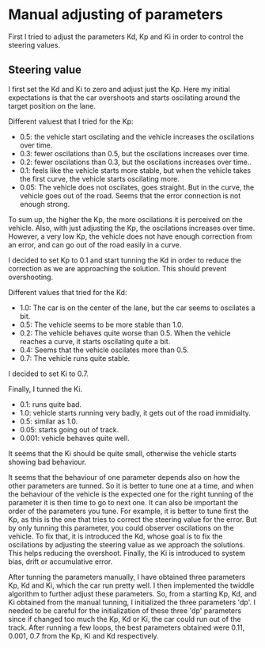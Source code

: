 # Manual adjusting of parameters

First I tried to adjust the parameters Kd, Kp and Ki in order to control the steering values.

## Steering value

I first set the Kd and Ki to zero and adjust just the Kp. Here my initial expectations is that the car overshoots and starts oscilating around the target position on the lane.

Different valuest that I tried for the Kp:
* 0.5: the vehicle start oscilating and the vehicle increases the oscilations over time.
* 0.3: fewer oscilations than 0.5, but the oscilations increases over time.
* 0.2: fewer oscilations than 0.3, but the oscilations increases over time..
* 0.1: feels like the vehicle starts more stable, but when the vehicle takes the first curve, the vehicle starts oscilating more.
* 0.05: The vehicle does not oscilates, goes straight. But in the curve, the vehicle goes out of the road. Seems that the error connection is not enough strong.

To sum up, the higher the Kp, the more oscilations it is perceived on the vehicle. Also, with just adjusting the Kp, the oscilations increases over time. However, a very low Kp, the vehicle does not have enough correction from an error, and can go out of the road easily in a curve.

I decided to set Kp to 0.1 and start tunning the Kd in order to reduce the correction as we are approaching the solution. This should prevent overshooting.

Different values that tried for the Kd:
* 1.0: The car is on the center of the lane, but the car seems to oscilates a bit.
* 0.5: The vehicle seems to be more stable than 1.0.
* 0.2: The vehicle behaves quite worse than 0.5. When the vehicle reaches a curve, it starts oscilating quite a bit.
* 0.4: Seems that the vehicle oscilates more than 0.5.
* 0.7: The vehicle runs quite stable.

I decided to set Ki to 0.7.

Finally, I tunned the Ki.

* 0.1: runs quite bad.
* 1.0: vehicle starts running very badly, it gets out of the road immidialty.
* 0.5: similar as 1.0.
* 0.05: starts going out of track.
* 0.001: vehicle behaves quite well.

It seems that the Ki should be quite small, otherwise the vehicle starts showing bad behaviour.

It seems that the behaviour of one parameter depends also on how the other parameters are tunned. So it is better to tune one at a time, and when the behaviour of the vehicle is the expected one for the right tunning of the parameter it is then time to go to next one. It can also be important the order of the parameters you tune. For example, it is better to tune first the Kp, as this is the one that tries to correct the steering value for the error. But by only tunning this parameter, you could observer oscilations on the vehicle. To fix that, it is introduced the Kd, whose goal is to fix the oscilations by adjusting the steering value as we approach the solutions. This helps reducing the overshoot. Finally, the Ki is introduced to system bias, drift or accumulative error. 

After tunning the parameters manually, I have obtained three parameters Kp, Kd and Ki, which the car run pretty well. I then implemented the twiddle algorithm to further adjust these parameters. So, from a starting Kp, Kd, and Ki obtained from the manual tunning, I initialized the three parameters 'dp'. I needed to be careful for the initialization of these three 'dp' parameters since if changed too much the Kp, Kd or Ki, the car could run out of the track. After running a few loops, the best parameters obtained were 0.11, 0.001, 0.7 from the Kp, Ki and Kd respectively. 






